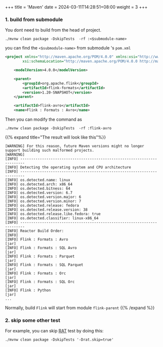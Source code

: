 +++
title = 'Maven'
date = 2024-03-11T14:28:51+08:00
weight = 3
+++

### 1. build from submodule
You dont need to build from the head of project.
```shell
./mvnw clean package -DskipTests  -rf :<$submodule-name>
```

you can find the `<$submodule-name>` from submodule 's `pom.xml`
```xml
<project xmlns="http://maven.apache.org/POM/4.0.0" xmlns:xsi="http://www.w3.org/2001/XMLSchema-instance"
		xsi:schemaLocation="http://maven.apache.org/POM/4.0.0 http://maven.apache.org/maven-v4_0_0.xsd">

	<modelVersion>4.0.0</modelVersion>

	<parent>
		<groupId>org.apache.flink</groupId>
		<artifactId>flink-formats</artifactId>
		<version>1.20-SNAPSHOT</version>
	</parent>

	<artifactId>flink-avro</artifactId>
	<name>Flink : Formats : Avro</name>
```
Then you can modify the command as 
```shell
./mvnw clean package -DskipTests  -rf :flink-avro
```

{{% expand title="The result will look like this"%}}

```text
[WARNING] For this reason, future Maven versions might no longer support building such malformed projects.
[WARNING] 
[INFO] ------------------------------------------------------------------------
[INFO] Detecting the operating system and CPU architecture
[INFO] ------------------------------------------------------------------------
[INFO] os.detected.name: linux
[INFO] os.detected.arch: x86_64
[INFO] os.detected.bitness: 64
[INFO] os.detected.version: 6.7
[INFO] os.detected.version.major: 6
[INFO] os.detected.version.minor: 7
[INFO] os.detected.release: fedora
[INFO] os.detected.release.version: 38
[INFO] os.detected.release.like.fedora: true
[INFO] os.detected.classifier: linux-x86_64
[INFO] ------------------------------------------------------------------------
[INFO] Reactor Build Order:
[INFO] 
[INFO] Flink : Formats : Avro                                             [jar]
[INFO] Flink : Formats : SQL Avro                                         [jar]
[INFO] Flink : Formats : Parquet                                          [jar]
[INFO] Flink : Formats : SQL Parquet                                      [jar]
[INFO] Flink : Formats : Orc                                              [jar]
[INFO] Flink : Formats : SQL Orc                                          [jar]
[INFO] Flink : Python                                                     [jar]
...
```
Normally, build `Flink` will start from module `flink-parent`
{{% /expand %}}


### 2. skip some other test
For example, you can skip [RAT](https://creadur.apache.org/rat/index.html "Release Audit Tool") test by doing this:
```shell
./mvnw clean package -DskipTests '-Drat.skip=true'
```

